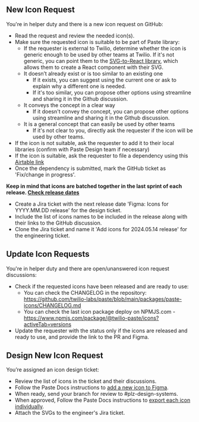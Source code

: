 ## New Icon Request
You're in helper duty and there is a new icon request on GitHub:
* Read the request and review the needed icon(s).
* Make sure the requested icon is suitable to be part of Paste library:
  * If the requester is external to Twilio, determine whether the icon is generic enough to be used by other teams at Twilio. If it's not generic, you can point them to the [SVG-to-React library](https://paste.twilio.design/core/libraries), which allows them to create a React component with their SVG.
  * It doesn’t already exist or is too similar to an existing one
    * If it exists, you can suggest using the current one or ask to explain why a different one is needed.
    * If it's too similar, you can propose other options using streamline and sharing it in the Github discussion.
  * It conveys the concept in a clear way
    * If it doesn't convey the concept, you can propose other options using streamline and sharing it in the Github discussion.
  * It is a general concept that can easily be used by other teams
    * If it's not clear to you, directly ask the requester if the icon will be used by other teams.
* If the icon is not suitable, ask the requester to add it to their local libraries (confirm with Paste Design team if necessary)
* If the icon is suitable, ask the requester to file a dependency using this [Airtable link](https://airtable.com/appwvsQKyJHfnG5Sa/shrvMvL3BG6Zm0f9l)
* Once the dependency is submitted, mark the GitHub ticket as 'Fix/change in progress'.

**Keep in mind that icons are batched together in the last sprint of each release. [Check release dates](https://paste.twilio.design/roadmap)**

* Create a Jira ticket with the next release date 'Figma: Icons for YYYY.MM.DD release' for the design ticket.
* Include the list of icons names to be included in the release along with their links to the GitHub discussion.
* Clone the Jira ticket and name it 'Add icons for 2024.05.14 release' for the engineering ticket.

## Update Icon Requests
You're in helper duty and there are open/unanswered icon request discussions:
* Check if the requested icons have been released and are ready to use:
  * You can check the CHANGELOG in the repository: https://github.com/twilio-labs/paste/blob/main/packages/paste-icons/CHANGELOG.md
  * You can check the last icon package deploy on NPMJS.com - https://www.npmjs.com/package/@twilio-paste/icons?activeTab=versions
* Update the requester with the status only if the icons are released and ready to use, and provide the link to the PR and Figma.

## Design New Icon Request
You’re assigned an icon design ticket:
* Review the list of icons in the ticket and their discussions.
* Follow the Paste Docs instructions to [add a new icon to Figma](https://paste.twilio.design/introduction/contributing/icons#setting-up-an-icon-in-figma).
* When ready, send your branch for review to #plz-design-systems.
* When approved, Follow the Paste Docs instructions to [export each icon individually](https://paste.twilio.design/introduction/contributing/icons#exporting-the-icon).
* Attach the SVGs to the engineer's Jira ticket.

